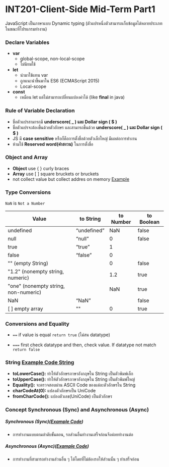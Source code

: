 # INT201-Client-Side Mid-Term Part1
JavaScript เป็นภาษาแบบ Dynamic typing (ตัวแปรหนึ่งตัวสามารถเก็บข้อมูลได้หลายประเภทในขณะที่โปรแกรมทำงาน)
### Declare Variables
- **var**
    - global-scope, non-local-scope
    - ไม่นิยมใช้
- **let**
    - นำมาใช้แทน var
    - ถูกแนะนำขึ้นมาใน ES6 (ECMAScript 2015)
    - Local-scope
- **const**
    - เหมือน let แต่ไม่สามารถเปลี่ยนแปลงค่าได้ (like **final** in java)

### Rule of Variable Declaration
- ชื่อตัวแปรสามารถมี **underscore( _ ) และ Dollar sign ( $ )**
- ชื่อตัวแปรจะต้องขึ้นด้วยตัวอักษร และสามารถขึ้นด้วย **underscore( _ ) และ Dollar sign ( $ )**
- JS มี **case sensitive** หรือก็คือการตั้งชื่อด้วยตัวเล็กใหญ่ มีผลต่อการทำงาน
- ห้ามใช้ **Reserved word(คำสงวน)** ในการตั้งชื่อ

### Object and Array
- **Object** use { } curly braces
- **Array** use [ ] square bruckets or bruckets
- not collect value but collect addres on memory [Example](./mid-term1/array/checkArray.js)

### **Type Conversions**
    
`NaN` is `Not a Number`
    
| Value | to String | to Number | to Boolean |
| --- | --- | --- | --- |
| undefined | “undefined” | NaN | false |
| null | “null” | 0 | false |
| true | “true” | 1 |  |
| false | “false” | 0 |  |
| "" (empty String) |  | 0 | false |
| "1.2" (nonempty string, numeric) |  | 1.2 | true |
| "one" (nonempty string, non-numeric) |  | NaN | true |
| NaN | “NaN” |  | false |
| [ ] empty array | "" | 0 | true |

### **Conversions and Equality**
    
- `==` if value is equal `return true` (ไม่สน datatype)
    
- `===` first check datatype and then, check value. If datatype not match `return false`

### String [Example Code String](./mid-term1/array/string.js)
- **toLowerCase():** ทำให้ตัวอักษรภาษาอังกฤษใน String เป็นตัวพิมพ์เล็ก
- **toUpperCase():** ทำให้ตัวอักษรภาษาอังกฤษใน String เป็นตัวพิมพ์ใหญ่
- **Equality():** จะตรวจสอบผ่าน ASCII Code ของแต่ละตัวอักษรใน String 
- **charCodeAt(0):** แปลงตัวอักษรเป็น UniCode
- **fromCharCode():** แปลงตัวเลข(UniCode) เป็นตัวอักษร


### Concept Synchronous (Sync) and Asynchronous (Async) 
##### **Synchronous (Sync)**([Example Code](./mid-term1/syncAndAsync/sync.js))
- การทำงานแบบตามลำดับขั้นตอน, รอส่วนอื่นทำงานเสร็จก่อนจึงค่อยทำงานต่อ

##### **Asynchronous (Async)**([Example Code](./mid-term1/syncAndAsync/async.js))
- การทำงานที่สามารถทำงานส่วนอื่น ๆ ได้โดยที่ไม่ต้องรอให้ส่วนนั้น ๆ ทำเสร็จก่อน
